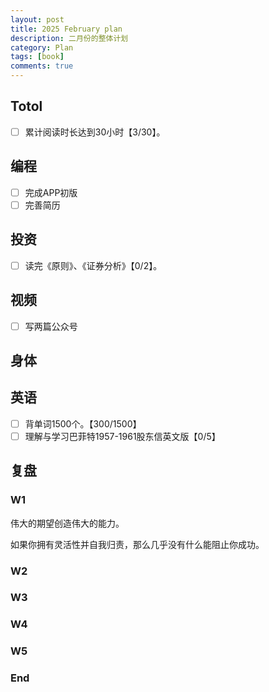 ```yaml
---
layout: post
title: 2025 February plan
description: 二月份的整体计划
category: Plan
tags: [book]
comments: true
---
```


## Totol

- [ ] 累计阅读时长达到30小时【3/30】。

## 编程

- [ ] 完成APP初版
- [ ] 完善简历

## 投资

- [ ] 读完《原则》、《证券分析》【0/2】。

## 视频

- [ ] 写两篇公众号

## 身体

## 英语

- [ ] 背单词1500个。【300/1500】
- [ ] 理解与学习巴菲特1957-1961股东信英文版【0/5】

## 复盘

### W1

伟大的期望创造伟大的能力。

如果你拥有灵活性并自我归责，那么几乎没有什么能阻止你成功。

### W2

### W3

### W4

### W5

### End
